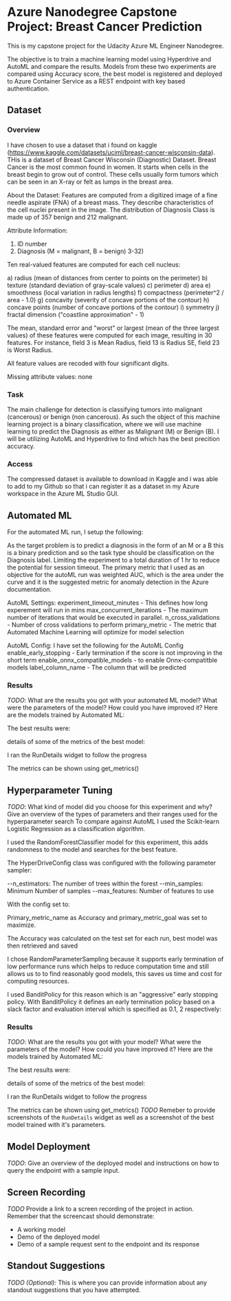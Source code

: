 # Azure Nanodegree Capstone Project: Breast Cancer Prediction

This is my capstone project for the Udacity Azure ML Engineer Nanodegree.

The objective is to train a machine learning model using Hyperdrive and AutoML and compare the results. Models from these two experiments are compared using Accuracy score, the best model is registered and deployed to Azure Container Service as a REST endpoint with key based authentication.

## Dataset

### Overview
I have chosen to use a dataset that i found on kaggle (https://www.kaggle.com/datasets/uciml/breast-cancer-wisconsin-data). THis is a dataset of Breast Cancer Wisconsin (Diagnostic) Dataset. 
Breast Cancer is the most common found in women. It starts when cells in the breast begin to grow out of control. These cells usually form tumors which can be seen in an X-ray or felt as lumps in the breast area.

About the Dataset:
Features are computed from a digitized image of a fine needle aspirate (FNA) of a breast mass. They describe characteristics of the cell nuclei present in the image. The distribution of Diagnosis Class is made up of 357 benign and 212 malignant.

Attribute Information:

1) ID number
2) Diagnosis (M = malignant, B = benign)
3-32)

Ten real-valued features are computed for each cell nucleus:

a) radius (mean of distances from center to points on the perimeter)
b) texture (standard deviation of gray-scale values)
c) perimeter
d) area
e) smoothness (local variation in radius lengths)
f) compactness (perimeter^2 / area - 1.0)
g) concavity (severity of concave portions of the contour)
h) concave points (number of concave portions of the contour)
i) symmetry
j) fractal dimension ("coastline approximation" - 1)

The mean, standard error and "worst" or largest (mean of the three
largest values) of these features were computed for each image,
resulting in 30 features. For instance, field 3 is Mean Radius, field
13 is Radius SE, field 23 is Worst Radius.

All feature values are recoded with four significant digits.

Missing attribute values: none

### Task
The main challenge for detection is classifying tumors into malignant (cancerous) or benign (non cancerous). As such the object of this machine learning project is a binary classification, where we will use machine learning to predict the Diagnosis as either as Malignant (M) or Benign (B). I will be utilizing AutoML and Hyperdrive to find which has the best precition accuracy.

### Access
The compressed dataset is available to download in Kaggle and i was able to add to my Github so that i can register it as a dataset in my Azure workspace in the Azure ML Studio GUI.

## Automated ML
For the automated ML run, I setup the following:


As the target problem is to predict a diagnosis in the form of an M or a B this is a binary prediction and so the task type should be classification on the Diagnosis label. Limiting the experiment to a total duration of 1 hr to reduce the potential for session timeout. The primary metric that I used as an objective for the autoML run was weighted AUC, which is the area under the curve and it is the suggested metric for anomaly detection in the Azure documentation. 

AutoML Settings:
experiment_timeout_minutes - This defines how long experement will run in mins
max_concurrent_iterations - The maximum number of iterations that would be executed in parallel.
n_cross_validations - Number of cross validations to perform
primary_metric - The metric that Automated Machine Learning will optimize for model selection

AutoML Config:
I have set the following for the AutoML Config
enable_early_stopping - Early termination if the score is not improving in the short term
enable_onnx_compatible_models - to enable Onnx-compatitble models
label_column_name - The column that will be predicted


### Results
*TODO*: What are the results you got with your automated ML model? What were the parameters of the model? How could you have improved it?
Here are the models trained by Automated ML:


The best results were:

details of some of the metrics of the best model:


I ran the RunDetails widget to follow the progress


The metrics can be shown using get_metrics() 



## Hyperparameter Tuning
*TODO*: What kind of model did you choose for this experiment and why? Give an overview of the types of parameters and their ranges used for the hyperparameter search
To compare against AutoML I used the Scikit-learn Logistic Regression as a classification algorithm.

I used the RandomForestClassifier model for this experiment, this adds randomness to the model and searches for the best feature.

The HyperDriveConfig class was configured with the following parameter sampler:

--n_estimators: The number of trees within the forest
--min_samples: Minimum Number of samples
--max_features: Number of features to use

With the config set to:

Primary_metric_name as Accuracy and primary_metric_goal was set to maximize.

The Accuracy was calculated on the test set for each run, best model was then retrieved and saved

I chose RandomParameterSampling because it supports early termination of low performance runs which helps to reduce computation time and still allows us to to find reasonably good models, this saves us time and cost for computing resources.

I used BanditPolicy for this reason which is an "aggressive" early stopping policy. With BanditPolicy it defines an early termination policy based on a slack factor and evaluation interval which is specified as 0.1, 2 respectively:

### Results
*TODO*: What are the results you got with your model? What were the parameters of the model? How could you have improved it?
Here are the models trained by Automated ML:


The best results were:

details of some of the metrics of the best model:


I ran the RunDetails widget to follow the progress


The metrics can be shown using get_metrics() 
*TODO* Remeber to provide screenshots of the `RunDetails` widget as well as a screenshot of the best model trained with it's parameters.

## Model Deployment
*TODO*: Give an overview of the deployed model and instructions on how to query the endpoint with a sample input.

## Screen Recording
*TODO* Provide a link to a screen recording of the project in action. Remember that the screencast should demonstrate:
- A working model
- Demo of the deployed  model
- Demo of a sample request sent to the endpoint and its response

## Standout Suggestions
*TODO (Optional):* This is where you can provide information about any standout suggestions that you have attempted.
